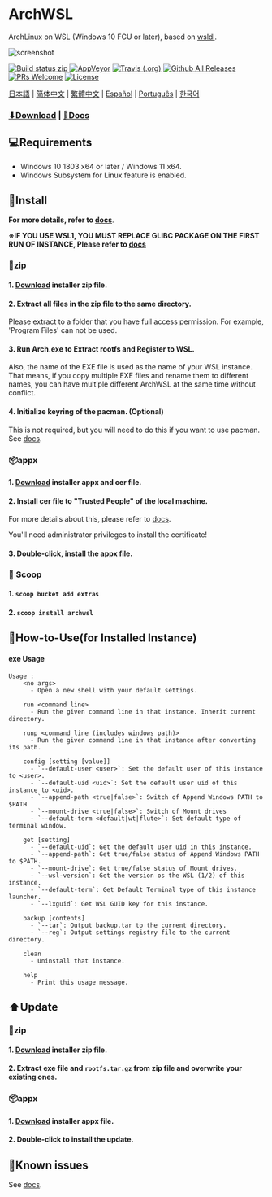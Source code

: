 # ArchWSL
ArchLinux on WSL (Windows 10 FCU or later),
based on [wsldl](https://github.com/yuk7/wsldl).


![screenshot](https://raw.githubusercontent.com/wiki/yuk7/wsldl/img/Arch_Alpine_Ubuntu.png)

[![Build status zip](https://img.shields.io/github/workflow/status/yuk7/ArchWSL/Build%20Zip%20CI?logo=data%3Aimage%2Fpng%3Bbase64%2CiVBORw0KGgoAAAANSUhEUgAAADAAAAAwCAYAAABXAvmHAAABEWlDQ1BTa2lhAAAokYWRoU7DUBSGPwqGhAQEYgJxBQIDAZYQBGqIBlu2ZODarhSStWtuu4wXIBgMBk14CHgFPAEDD4EgaP6uojUb%2F82558vJyb33PxecFpKzBklaWM%2FtmP7ZuaEhP8wzZmsBfj%2FKHd625%2FTN0vIgykPlb0VhdbmOHIjX44qvSw4qvivZdr1j8aN4K25w0OBJkRXi17I%2FzGzJX%2BKjZDgO63ezEqW9U%2BW%2BYoN9dhSGLhaflJwLIrFhwhUFl6IcD5eOyFVPwlj1f1TPc6S3Hf7A4n1dCx7g5RZan3Vt8wlWb%2BD5PfOtPy0tKZx2u5rzvDvqv5jh1Uy9uoy0YoZyaDiR21DujfzvssfBH0tmRP2ZPyMqAAAABHNCSVQICAgIfAhkiAAAAzpJREFUaIHtmc9qFFkUxn%2F3VnWHmMSgouMYJepIEFFxMQPjA7h3JcwT%2BAyzm93gE%2BhCdOufhUuRwTdwIXGhwZlEF4ITRzSKSaeq7jmzuFXVf5Ku6lZJ30B%2F0HTRnOKer873nXNvF4wxxhhjjPENMMXFym2OJ3FjduA7V1NYrQ979OoE75I9lTFJvPHq2v3ltYHX7oAB%2BPsWx1yzsQImGurmpQRcdYxTw72XZ3BqqsK%2BpJLN%2F%2Fngxfth1geIATZpzlghWjhqUB38ZmMj7L81DFB%2Bba3z8uOBvhHvP29OaRRdAu4MvrqHLZcREAcig3%2FcvsEKdmr2A1XPZaJhMaJXhk0e8gqQJEizgat7mL0wkM7F2C9SGXZoZp0zcX91bGbCf5%2FSS4s3G1eNoVJroMtnZ7LH5ooXb1z8LOKrMISC%2FH3TFqZtZUwEXDzypn9KCqsfdDpz3KhbbzM1PFtrLKqmF4xBcw%2FQiB3DV%2BA74uBszYPvwD9v9PyT6ywAS2UFXO6BEsO4eSdhQBRiZRJKD4BaLQk0fpxn8qdzUCfHEWHi6WtaS4sKabcHxAGq7Dn98wjTq0d84DD7Lx6y8NATSFMwdrQeGAbGQMv6obvVA0q4%2Bi%2BgCpm%2FjAGSFKLcAxp68j1oV8CREyAfBgET6Uit7EISeRJaJB9w%2Fj453yG9iQHTVYGgs%2Ff5pd4EvgIpiAWXlfoJm8QWCZHvRDsrsJsIJEk%2BB7Kii4ZNQDsYlBJy8W6qQC8BQEXzLqS7gIDQ1YXWU4hjkCzPWwInID1dKHMYayArtxJfcbLZSfRKyDpiMflWQvAMQ2bQr426jLb%2BQ5aQts%2Fg7UEWdXqg%2BpA%2BcohCus1WwnW0UZVAK2AodA50zgGrZQVUJFwJafeWv2yjzRiyrAiS3MiBQtTLhq5Bln8r4AI3sfRsp7cg%2BAoUA6sfARewB2D7OdAFkbDPxtL%2BG3FbAkF3IfAKydGnAi5sD6hC5ttQhQd2MqMhIbUVCLgLGfIuVFOBYE1s%2FOGreDfnCSipAh83vLzevmthq99ZjAyqIJnTiaZdg3yc%2FQH25G%2F8robjKrT2%2FjAlp3%2BZm8QQHA0LzExFf81dfn531Ll8F%2FwPo73Ufbbb6f8AAAAASUVORK5CYII%3D&style=flat-square)](https://github.com/yuk7/ArchWSL/actions/workflows/build-zip.yaml?query=event%3Apush)
[![AppVeyor](https://img.shields.io/appveyor/ci/yuk7/ArchWSL.svg?logo=Windows&style=flat-square)](https://ci.appveyor.com/project/yuk7/archwsl)
[![Travis (.org)](https://img.shields.io/travis/yuk7/ArchWSL-FS.svg?logo=Linux&style=flat-square)](https://travis-ci.org/yuk7/ArchWSL-FS)
[![Github All Releases](https://img.shields.io/github/downloads/yuk7/ArchWSL/total.svg?style=flat-square)](https://github.com/yuk7/ArchWSL/releases/latest)
[![PRs Welcome](https://img.shields.io/badge/PRs-welcome-brightgreen.svg?style=flat-square)](https://makeapullrequest.com)
[![License](https://img.shields.io/github/license/yuk7/ArchWSL.svg?style=flat-square)](https://github.com/yuk7/ArchWSL/blob/master/LICENSE)

[日本語](i18n/README_ja.md) | [简体中文](i18n/README_zh-cn.md) | [繁體中文](i18n/README_zh-tw.md) | [Español](i18n/README_es.md) | [Português](i18n/README_pt-br.md) | [한국어](i18n/README_ko-kr.md)

### [⬇Download](https://github.com/yuk7/ArchWSL/releases/latest) | [📓Docs](https://wsldl-pg.github.io/ArchW-docs/)

## 💻Requirements
* Windows 10 1803 x64 or later / Windows 11 x64.
* Windows Subsystem for Linux feature is enabled.

## 💾Install
**For more details, refer to [docs](https://wsldl-pg.github.io/ArchW-docs/How-to-Setup)**.

**※IF YOU USE WSL1, YOU MUST REPLACE GLIBC PACKAGE ON THE FIRST RUN OF INSTANCE, Please refer to [docs](https://wsldl-pg.github.io/ArchW-docs/How-to-Setup)**

### 📁zip
#### 1. [Download](https://github.com/yuk7/ArchWSL/releases/latest) installer zip file.

#### 2. Extract all files in the zip file to the same directory.
Please extract to a folder that you have full access permission.
For example, 'Program Files' can not be used.

#### 3. Run Arch.exe to Extract rootfs and Register to WSL.
Also, the name of the EXE file is used as the name of your WSL instance.
That means, if you copy multiple EXE files and rename them to different names, you can have multiple different ArchWSL at the same time without conflict.

#### 4. Initialize keyring of the pacman. (Optional)
This is not required, but you will need to do this if you want to use pacman.
See [docs](https://wsldl-pg.github.io/ArchW-docs/How-to-Setup/#initialize-keyring).

### 📦appx
#### 1. [Download](https://github.com/yuk7/ArchWSL/releases/latest) installer appx and cer file.
#### 2. Install cer file to "Trusted People" of the local machine.
For more details about this, please refer to [docs](https://wsldl-pg.github.io/ArchW-docs/Install-Certificate).

You'll need administrator privileges to install the certificate!
#### 3. Double-click, install the appx file.

### 🥄 Scoop
#### 1. `scoop bucket add extras `
#### 2. `scoop install archwsl `

## 📝How-to-Use(for Installed Instance)
#### exe Usage
```dos
Usage :
    <no args>
      - Open a new shell with your default settings.

    run <command line>
      - Run the given command line in that instance. Inherit current directory.

    runp <command line (includes windows path)>
      - Run the given command line in that instance after converting its path.

    config [setting [value]]
      - `--default-user <user>`: Set the default user of this instance to <user>.
      - `--default-uid <uid>`: Set the default user uid of this instance to <uid>.
      - `--append-path <true|false>`: Switch of Append Windows PATH to $PATH
      - `--mount-drive <true|false>`: Switch of Mount drives
      - `--default-term <default|wt|flute>`: Set default type of terminal window.

    get [setting]
      - `--default-uid`: Get the default user uid in this instance.
      - `--append-path`: Get true/false status of Append Windows PATH to $PATH.
      - `--mount-drive`: Get true/false status of Mount drives.
      - `--wsl-version`: Get the version os the WSL (1/2) of this instance.
      - `--default-term`: Get Default Terminal type of this instance launcher.
      - `--lxguid`: Get WSL GUID key for this instance.

    backup [contents]
      - `--tar`: Output backup.tar to the current directory.
      - `--reg`: Output settings registry file to the current directory.

    clean
      - Uninstall that instance.

    help
      - Print this usage message.
```

## ⬆️Update
### 📁zip
#### 1. [Download](https://github.com/yuk7/ArchWSL/releases/latest) installer zip file.
#### 2. Extract exe file and `rootfs.tar.gz` from zip file and overwrite your existing ones.

### 📦appx
#### 1. [Download](https://github.com/yuk7/ArchWSL/releases/latest) installer appx file.
#### 2. Double-click to install the update.

## 🚫Known issues
See [docs](https://wsldl-pg.github.io/ArchW-docs/).
